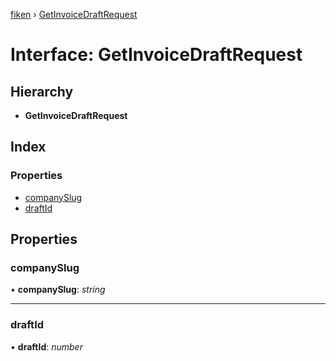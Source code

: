 [fiken](../README.md) › [GetInvoiceDraftRequest](getinvoicedraftrequest.md)

# Interface: GetInvoiceDraftRequest

## Hierarchy

* **GetInvoiceDraftRequest**

## Index

### Properties

* [companySlug](getinvoicedraftrequest.md#companyslug)
* [draftId](getinvoicedraftrequest.md#draftid)

## Properties

###  companySlug

• **companySlug**: *string*

___

###  draftId

• **draftId**: *number*
